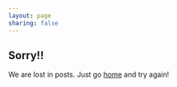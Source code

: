 ```yaml
---
layout: page
sharing: false
---
```


## Sorry!!
We are lost in posts. Just go [home](/) and try again!